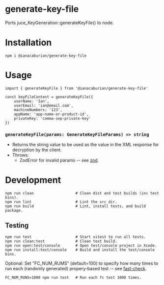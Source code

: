 # generate-key-file

Ports juce_KeyGeneration::generateKeyFile() to node.

# Installation

```
npm i @ianacaburian/generate-key-file
```

# Usage

```
import { generateKeyFile } from '@ianacaburian/generate-key-file'

const keyFileContent = generateKeyFile({
    userName: 'Ian',
    userEmail: 'ian@email.com',
    machineNumbers: '123',
    appName: 'app-name-or-product-id',
    privateKey: 'comma-sep-private-key'
})
```

### `generateKeyFile(params: GenerateKeyFileParams) => string`

-   Returns the string value to be used as the <key> value in the XML response
    for decryption by the client.
-   Throws:
    -   ZodError for invalid params -- see
        [zod](https://github.com/colinhacks/zod).

# Development

```
npm run clean                   # Clean dist and test builds (inc test bins).
npm run lint                    # Lint the src dir.
npm run build                   # Lint, install tests, and build package.
```

## Testing

```
npm run test                    # Start vitest to run all tests.
npm run clean:test              # Clean test build.
npm run open:test/console       # Open test/console project in Xcode.
npm run install:test/console    # Build and install the test/console bins.
```

Optional: Set "FC_NUM_RUMS" (default=100) to specify how many times to run each
(randomly generated) propery-based test -- see
[fast-check](https://github.com/dubzzz/fast-check/stargazers).

```
FC_NUM_RUNS=1000 npm run test   # Run each fc test 1000 times.
```
